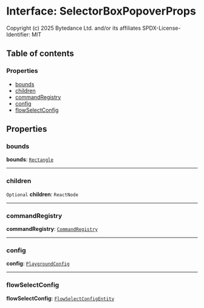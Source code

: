 # Interface: SelectorBoxPopoverProps

Copyright (c) 2025 Bytedance Ltd. and/or its affiliates
SPDX-License-Identifier: MIT

## Table of contents

### Properties

* [bounds](/en/auto-docs/free-layout-editor/interfaces/SelectorBoxPopoverProps.md#bounds)
* [children](/en/auto-docs/free-layout-editor/interfaces/SelectorBoxPopoverProps.md#children)
* [commandRegistry](/en/auto-docs/free-layout-editor/interfaces/SelectorBoxPopoverProps.md#commandregistry)
* [config](/en/auto-docs/free-layout-editor/interfaces/SelectorBoxPopoverProps.md#config)
* [flowSelectConfig](/en/auto-docs/free-layout-editor/interfaces/SelectorBoxPopoverProps.md#flowselectconfig)

## Properties

### bounds

**bounds**: [`Rectangle`](/en/auto-docs/free-layout-editor/classes/Rectangle-1.md)

***

### children

`Optional` **children**: `ReactNode`

***

### commandRegistry

**commandRegistry**: [`CommandRegistry`](/en/auto-docs/free-layout-editor/classes/CommandRegistry.md)

***

### config

**config**: [`PlaygroundConfig`](/en/auto-docs/free-layout-editor/variables/PlaygroundConfig-1.md)

***

### flowSelectConfig

**flowSelectConfig**: [`FlowSelectConfigEntity`](/en/auto-docs/free-layout-editor/classes/FlowSelectConfigEntity.md)
